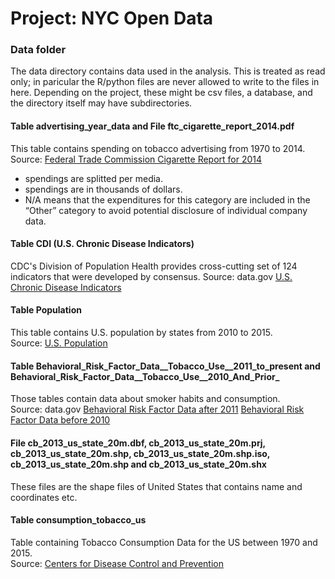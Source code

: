 # Project: NYC Open Data
### Data folder

The data directory contains data used in the analysis. This is treated as read only; in paricular the R/python files are never allowed to write to the files in here. Depending on the project, these might be csv files, a database, and the directory itself may have subdirectories.


#### Table advertising_year_data and File ftc_cigarette_report_2014.pdf
This table contains spending on tobacco advertising from 1970 to 2014.
Source: [Federal Trade Commission Cigarette Report for 2014](https://www.ftc.gov/system/files/documents/reports/federal-trade-commission-cigarette-report-2014-federal-trade-commission-smokeless-tobacco-report/ftc_cigarette_report_2014.pdf)
- spendings are splitted per media.  
- spendings are in thousands of dollars.   
- N/A means that the expenditures for this category are included in the “Other” category to avoid potential disclosure of individual company data.  

#### Table CDI (U.S. Chronic Disease Indicators)
CDC's Division of Population Health provides cross-cutting set of 124 indicators that were developed by consensus.
Source: data.gov [U.S. Chronic Disease Indicators](https://catalog.data.gov/dataset/u-s-chronic-disease-indicators-cdi-e50c9)

#### Table Population
This table contains U.S. population by states from 2010 to 2015.  
Source: [U.S. Population](http://www2.census.gov/programs-surveys/popest/datasets/2010-2015/counties/totals/)

#### Table Behavioral_Risk_Factor_Data__Tobacco_Use__2011_to_present and Behavioral_Risk_Factor_Data__Tobacco_Use__2010_And_Prior_
Those tables contain data about smoker habits and consumption.    
Source: data.gov [Behavioral Risk Factor Data after 2011](https://catalog.data.gov/dataset/behavioral-risk-factor-data-tobacco-use-2011-to-present-c68e1) [Behavioral Risk Factor Data before 2010](https://catalog.data.gov/dataset/behavioral-risk-factor-surveillance-system-brfss-prevalence-data-2010-and-prior)

#### File cb_2013_us_state_20m.dbf, cb_2013_us_state_20m.prj, cb_2013_us_state_20m.shp, cb_2013_us_state_20m.shp.iso, cb_2013_us_state_20m.shp and cb_2013_us_state_20m.shx
These files are the shape files of United States that contains name and coordinates etc.

#### Table consumption_tobacco_us  
Table containing Tobacco Consumption Data for the US between 1970 and 2015.  
Source: [Centers for Disease Control and Prevention ](https://www.cdc.gov/tobacco/data_statistics/tables/trends/cig_smoking/)

